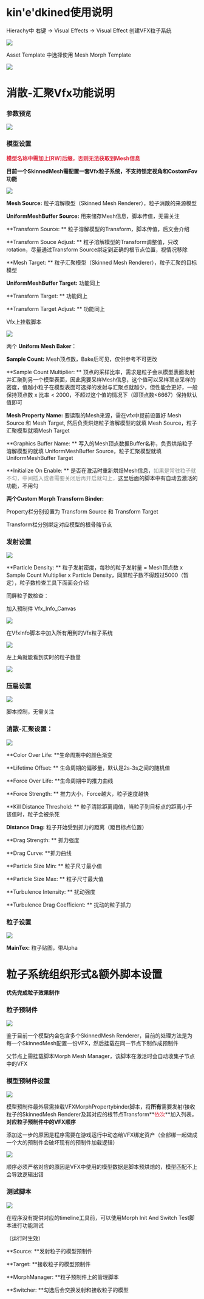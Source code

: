 # kin'e'dkined使用说明
Hierachy中 右键 -> Visual Effects -> Visual Effect 创建VFX粒子系统

![](https://cdn.nlark.com/yuque/0/2025/png/45354151/1739850211379-d02cc08a-3c7d-4df0-8d0b-baa1e70d8d0c.png)



Asset Template 中选择使用 Mesh Morph Template

![](https://cdn.nlark.com/yuque/0/2025/png/45354151/1739850325412-d14de688-2cc4-43f0-abaf-4aa3a2683c03.png)

#  消散-汇聚Vfx功能说明
### 参数预览
![](https://cdn.nlark.com/yuque/0/2025/png/45354151/1739850642763-add67236-7e27-4ccb-971e-90396688914b.png)



### 模型设置
**<font style="color:#DF2A3F;">模型名称中需加上[RW]后缀，否则无法获取到Mesh信息</font>**

**目前一个SkinnedMesh需配置一套Vfx粒子系统，不支持锁定视角和CostomFov功能**

![](https://cdn.nlark.com/yuque/0/2025/png/45354151/1739856209075-93926e9b-5f53-4297-8bb6-ddd5e90bca1f.png)

**Mesh Source:**  粒子溶解模型（Skinned Mesh Renderer），粒子消散的来源模型

**UniformMeshBuffer Source:**  用来储存Mesh信息，脚本传值，无需关注

**Transform Source: ** 粒子溶解模型的Transform，脚本传值，后文会介绍

**Transform Souce Adjust: ** 粒子溶解模型的Transform调整值，只改rotation，尽量通过Transform Source绑定到正确的根节点位置，视情况移除

**Mesh Target: ** 粒子汇聚模型（Skinned Mesh Renderer），粒子汇聚的目标模型

**UniformMeshBuffer Target:**  功能同上

**Transform Target: ** 功能同上

**Transform Target Adjust: ** 功能同上



Vfx上挂载脚本

![](https://cdn.nlark.com/yuque/0/2025/png/45354151/1739947257450-883ea4a3-1f57-4706-a4fb-052b2f03c5dd.png)

两个 **Uniform Mesh Baker**：

**Sample Count:**  Mesh顶点数，Bake后可见，仅供参考不可更改

**Sample Count Multiplier: ** 顶点的采样比率，需求是粒子会从模型表面发射并汇聚到另一个模型表面，因此需要采样Mesh信息，这个值可以采样顶点采样的密度，值越小粒子在模型表面可选择的发射与汇聚点就越少，但性能会更好，一般保持顶点数 x 比率 < 2000，不超过这个值的情况下（即顶点数<6667）保持默认值即可

**Mesh Property Name:**  要读取的Mesh来源，需在vfx中提前设置好 Mesh Source 和 Mesh Target, 然后负责烘焙粒子溶解模型的就填 Mesh Source，粒子汇聚模型就填Mesh Target

**Graphics Buffer Name: ** 写入的Mesh顶点数据Buffer名称，负责烘焙粒子溶解模型的就填 UniformMeshBuffer Source，粒子汇聚模型就填UniformMeshBuffer Target

**Initialize On Enable: ** 是否在激活时重新烘焙Mesh信息，<font style="color:#8A8F8D;">如果是常驻粒子就不勾，中间插入或者需要关闭后再开启就勾上，</font>这里后面的脚本中有自动去激活的功能，不用勾  


**两个Custom Morph Transform Binder:**

Property栏分别设置为 Transform Source 和 Transform Target

Transform栏分别绑定对应模型的根骨骼节点

### 发射设置
![](https://cdn.nlark.com/yuque/0/2025/png/45354151/1739858929281-8dfea536-f9f6-4f0f-a5c1-81562c43fdc4.png)

**Particle Density: ** 粒子发射密度，每秒的粒子发射量 = Mesh顶点数 x Sample Count Multiplier x Particle Density，同屏粒子数不得超过5000（暂定），粒子数检查工具下面面会介绍



同屏粒子数检查：

加入预制件 Vfx_Info_Canvas

![](https://cdn.nlark.com/yuque/0/2025/png/45354151/1739860239615-563ee7ec-0f69-4e46-806f-d64bf489b2dc.png)

在VfxInfo脚本中加入所有用到的Vfx粒子系统

![](https://cdn.nlark.com/yuque/0/2025/png/45354151/1739860125761-2242817f-1f63-4aaa-b4e5-e292ecfadf05.png)

左上角就能看到实时的粒子数量

![](https://cdn.nlark.com/yuque/0/2025/png/45354151/1739860340465-e6bfffec-866b-4f66-802b-93850b4d562d.png)



### 压扁设置
![](https://cdn.nlark.com/yuque/0/2025/png/45354151/1739860581070-dd230d0e-a686-4a5f-a9e2-0ec1f59a43d8.png)

脚本控制，无需关注



### 消散-汇聚设置：
![](https://cdn.nlark.com/yuque/0/2025/png/45354151/1739860630184-3f14c172-b36c-45a4-8e6a-7e803421aef7.png)

**Color Over Life:  **生命周期中的颜色渐变

**Lifetime Offset: ** 生命周期的偏移量，默认是2s-3s之间的随机值

**Force Over Life:  **生命周期中的推力曲线

**Force Strength: ** 推力大小，Force越大，粒子速度越快

**Kill Distance Threshold: ** 粒子清除距离阈值，当粒子到目标点的距离小于该值时，粒子会被杀死

**Distance Drag:**  粒子开始受到抓力的距离（距目标点位置）

**Drag Strength: ** 抓力强度

**Drag Curve:  **抓力曲线

**Particle Size Min: ** 粒子尺寸最小值

**Particle Size Max: ** 粒子尺寸最大值

**Turbulence Intensity: ** 扰动强度

**Turbulence Drag Coefficient: ** 扰动的粒子抓力



### 粒子设置
![](https://cdn.nlark.com/yuque/0/2025/png/45354151/1739861530956-2a35f8e2-c127-4ba0-beee-29a5a4d1097d.png)

**MainTex:**  粒子贴图，带Alpha



# 粒子系统组织形式&额外脚本设置
**优先完成粒子效果制作**



### 粒子预制件
![](https://cdn.nlark.com/yuque/0/2025/png/45354151/1739947700127-dbab9570-8203-4c03-9957-1c747066409b.png)

鉴于目前一个模型内会包含多个SkinnedMesh Renderer，目前的处理方法是为每一个SkinnedMesh配置一份VFX，然后挂载在同一节点下制作成预制件

父节点上需挂载脚本Morph Mesh Manager，该脚本在激活时会自动收集子节点中的VFX



### 模型预制件设置
![](https://cdn.nlark.com/yuque/0/2025/png/45354151/1739947934051-703ecbce-1ff3-408f-8cfe-43c67179eb10.png)

模型预制件最外层需挂载VFXMorphPropertybinder脚本，将**所有**需要发射/接收粒子的SkinnedMesh Renderer及其对应的根节点Transform**<font style="color:#DF2A3F;">依次</font>**加入列表，**对应粒子预制件中的VFX顺序**

添加这一步的原因是程序需要在游戏运行中动态给VFX绑定资产（全部绑一起做成一个大的预制件会破坏现有的预制件加载逻辑）

![](https://cdn.nlark.com/yuque/0/2025/png/45354151/1739948395322-4a839e7a-de54-437d-a761-b64a36046448.png)

顺序必须严格对应的原因是VFX中使用的模型数据是脚本预烘焙的，模型匹配不上会导致逻辑出错



### 测试脚本
![](https://cdn.nlark.com/yuque/0/2025/png/45354151/1739948545944-e228400f-5383-4b29-956e-c784391205de.png)

在程序没有提供对应的timeline工具前，可以使用Morph Init And Switch Test脚本进行功能测试

（运行时生效）

**Source:  **发射粒子的模型预制件

**Target:  **接收粒子的模型预制件

**MorphManager:  **粒子预制件上的管理脚本

**Switcher:  **勾选后会交换发射和接收粒子的模型





